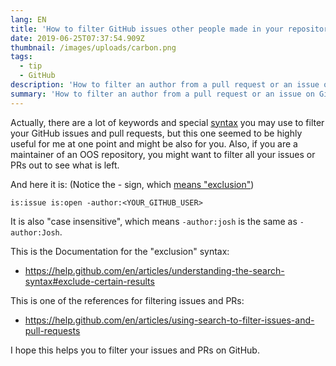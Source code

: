 ```yaml
---
lang: EN
title: 'How to filter GitHub issues other people made in your repository'
date: 2019-06-25T07:37:54.909Z
thumbnail: /images/uploads/carbon.png
tags:
  - tip
  - GitHub
description: 'How to filter an author from a pull request or an issue on GitHub using their syntax on the GitHub search.'
summary: 'How to filter an author from a pull request or an issue on GitHub using their syntax on the GitHub search.'
---
```


Actually, there are a lot of keywords and special [syntax](https://help.github.com/en/articles/understanding-the-search-syntax) you may use to filter your GitHub issues and pull requests, but this one seemed to be highly useful for me at one point and might be also for you. Also, if you are a maintainer of an OOS repository, you might want to filter all your issues or PRs out to see what is left.

And here it is: (Notice the - sign, which [means "exclusion"](https://help.github.com/en/articles/understanding-the-search-syntax#exclude-certain-results))

```plain
is:issue is:open -author:<YOUR_GITHUB_USER>
```

It is also "case insensitive", which means `-author:josh` is the same as `-author:Josh`.

This is the Documentation for the "exclusion" syntax:

- https://help.github.com/en/articles/understanding-the-search-syntax#exclude-certain-results

This is one of the references for filtering issues and PRs:

- https://help.github.com/en/articles/using-search-to-filter-issues-and-pull-requests

I hope this helps you to filter your issues and PRs on GitHub.
